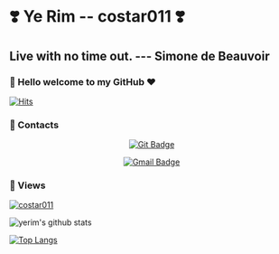 # ❣️ Ye Rim -- costar011 ❣️

## Live with no time out. --- Simone de Beauvoir

### 👋 Hello welcome to my GitHub ❤️

[![Hits](https://hits.seeyoufarm.com/api/count/incr/badge.svg?url=https%3A%2F%2Fgithub.com%2Fcostar011&count_bg=%2352E188&title_bg=%233AB895&icon=&icon_color=%23000000&title=hits&edge_flat=true)](https://hits.seeyoufarm.com)

### 📩 Contacts

<div align=center flex-direction:"row-reverse">

[![Git Badge](http://img.shields.io/badge/-Tech%20blog-black?style=flat-square&logo=github&link=https://github.com/costar011/)](https://github.com/costar011/)

[![Gmail Badge](https://img.shields.io/badge/Gmail-d14836?style=flat-square&logo=Gmail&logoColor=white&link=mailto:yerim.dev@gmail.com)](mailto:yerim.dev@gmail.com)

</div>

### 🔎 Views
[![costar011](https://github-profile-trophy.vercel.app/?username=costar011&theme=onedark)](https://github.com/costar011)

![yerim's github stats](https://github-readme-stats.vercel.app/api?username=costar011&show_icons=true&theme=radical)

[![Top Langs](https://github-readme-stats.vercel.app/api/top-langs/?username=costar011&layout=compact)](https://github.com/costar011/github-readme-stats)
